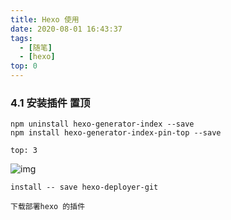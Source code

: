 ```yaml
---
title: Hexo 使用
date: 2020-08-01 16:43:37
tags:
  - [随笔]
  - [hexo]
top: 0
---
```


### 4.1 安装插件 置顶

<!--more-->

```
npm uninstall hexo-generator-index --save
npm install hexo-generator-index-pin-top --save

top: 3
```

![img](https://img2.baidu.com/it/u=2066441901,1215943116&fm=253&app=138&size=w931&n=0&f=JPEG&fmt=auto?sec=1659459600&t=b10c51f1e14a8472525b781c3e47fc92)

```
install -- save hexo-deployer-git

下载部署hexo 的插件
```
